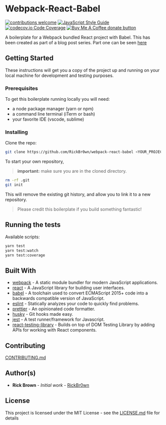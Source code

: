 # Webpack-React-Babel

[![contributions welcome](https://img.shields.io/badge/contributions-welcome-brightgreen.svg?style=flat)]() [![JavaScript Style Guide](https://img.shields.io/badge/code_style-standard-brightgreen.svg)](https://standardjs.com)[![codecov.io Code Coverage](https://img.shields.io/codecov/c/github/dwyl/hapi-auth-jwt2.svg?maxAge=2592000)](https://github.com/RickBr0wn/webpack-react-babel?branch=master) <span class="badge-buymeacoffee"><a href="https://www.buymeacoffee.com/RickBrown" title="Donate to this project using Buy Me A Coffee"><img src="https://img.shields.io/badge/buy%20me%20a%20coffee-donate-yellow.svg" alt="Buy Me A Coffee donate button" /></a></span>

A boilerplate for a Webpack bundled React project with Babel. This has been created as part of a blog post series. Part one can be seen [here](https://www.self-taught-and-fraught.com/development/webpack-react-babel-2020/)

## Getting Started

These instructions will get you a copy of the project up and running on your local machine for development and testing purposes.

### Prerequisites

To get this boilerplate running locally you will need:

- a node package manager (yarn or npm)
- a command line terminal (iTerm or bash)
- your favorite IDE (vscode, sublime)

### Installing

Clone the repo:

```bash
git clone https://github.com/RickBr0wn/webpack-react-babel <YOUR_PROJECT_NAME> && cd <YOUR_PROJECT_NAME>
```

To start your own repository,

> **important:** make sure you are in the cloned directory.

```bash
rm -rf .git
git init
```

This will remove the existing git history, and allow you to link it to a new repository.

> Please credit this boilerplate if you build something fantastic!

## Running the tests

Available scripts:

```bash
yarn test
yarn test:watch
yarn test:coverage
```

## Built With

- [webpack](https://webpack.js.org) - A static module bundler for modern JavaScript applications.
- [react](https://reactjs.org/docs/getting-started.html) - A JavaScript library for building user interfaces.
- [babel](https://babeljs.io) - A toolchain used to convert ECMAScript 2015+ code into a backwards compatible version of JavaScript.
- [eslint](https://eslint.org) - Statically analyzes your code to quickly find problems.
- [prettier](https://prettier.io) - An opinionated code formatter.
- [husky](https://github.com/typicode/husky) - Git hooks made easy.
- [jest](https://jestjs.io) - A test runner/framework for Javascript.
- [react-testing-library](https://testing-library.com/docs/react-testing-library/intro) - Builds on top of DOM Testing Library by adding APIs for working with React components.

## Contributing

[CONTRIBUTING.md](/CONTRIBUTING.md)

## Author(s)

- **Rick Brown** - _Initial work_ - [RickBr0wn](https://github.com/RickBr0wn)

## License

This project is licensed under the MIT License - see the [LICENSE.md](<[LICENSE.md](https://gist.github.com/RickBr0wn/5f95ee6118bb32034e2b94acbd88a99d)>) file for details
